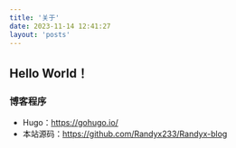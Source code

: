 ```yaml
---
title: '关于'
date: 2023-11-14 12:41:27
layout: 'posts'
---
```


## Hello World！

### 博客程序

- Hugo：<https://gohugo.io/>
- 本站源码：<https://github.com/Randyx233/Randyx-blog>

<!--more-->
